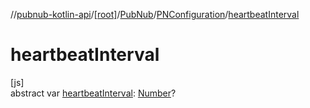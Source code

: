 //[pubnub-kotlin-api](../../../../index.md)/[[root]](../../index.md)/[PubNub](../index.md)/[PNConfiguration](index.md)/[heartbeatInterval](heartbeat-interval.md)

# heartbeatInterval

[js]\
abstract var [heartbeatInterval](heartbeat-interval.md): [Number](https://kotlinlang.org/api/latest/jvm/stdlib/kotlin-stdlib/kotlin/-number/index.html)?
